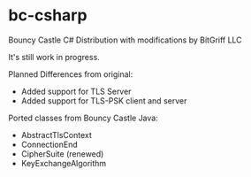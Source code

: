 bc-csharp
=========

Bouncy Castle C# Distribution with modifications by BitGriff LLC

It's still work in progress.

Planned Differences from original:
 - Added support for TLS Server
 - Added support for TLS-PSK client and server
 
Ported classes from Bouncy Castle Java:
  - AbstractTlsContext
  - ConnectionEnd
  - CipherSuite (renewed)
  - KeyExchangeAlgorithm 

 
